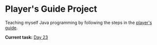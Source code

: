 # Player's Guide Project

Teaching myself Java programming by following the steps in the [player's guide](players_guide_java.md).

**Current task:** [Day 23](/players_guide_java.md#day-23-challenge-the-point-75-xp)
